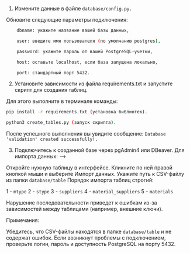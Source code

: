 1. Измените данные в файле ``database/config.py.`` 

Обновите следующие параметры подключения:
```bash
    dbname: укажите название вашей базы данных,

    user: введите имя пользователя (по умолчанию postgres),

    password: укажите пароль от вашей PostgreSQL-учетки,

    host: оставьте localhost, если база запущена локально,

    port: стандартный порт 5432.
```

2. Установите зависимости из файла requirements.txt и запустите скрипт для создания таблиц. 

Для этого выполните в терминале команды:
```bash
pip install -r requirements.txt (установка библиотек).

python3 create_tables.py (запуск скрипта).
```
После успешного выполнения вы увидите сообщение: `Database 'validation' created successfully!.`

3. Подключитесь к созданной базе через pgAdmin4 или DBeaver. Для импорта данных: -->

Откройте нужную таблицу в интерфейсе.
Кликните по ней правой кнопкой мыши и выберите Импорт данных.
Укажите путь к CSV-файлу из папки `database/table`
Порядок импорта таблиц строгий:

1 - `mtype`
2 - `stype`
3 - `suppliers`
4 - `material_suppliers`
5 - `materials`

Нарушение последовательности приведет к ошибкам из-за зависимостей между таблицами (например, внешние ключи).

Примечания:

Убедитесь, что CSV-файлы находятся в папке `database/table` и не содержат ошибок.
Если возникнут проблемы с подключением, проверьте логин, пароль и доступность PostgreSQL на порту 5432.
